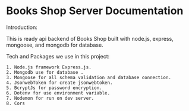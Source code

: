 # Books Shop Server Documentation


Introduction: 

This is ready api backend of Books Shop built with node.js, express, mongoose, and mongodb for database. 

Tech and Packages we use in this project:

    1. Node.js framework Express.js.
    2. Mongodb use for database .
    3. Mongoose for all schema validation and database connection.
    4. JsonwebToken for create jsonwebtoken.
    5. BcryptJs for password encryption.
    6. Dotenv for use environment variable.
    7. Nodemon for run on dev server.
    8. Cors 

    

